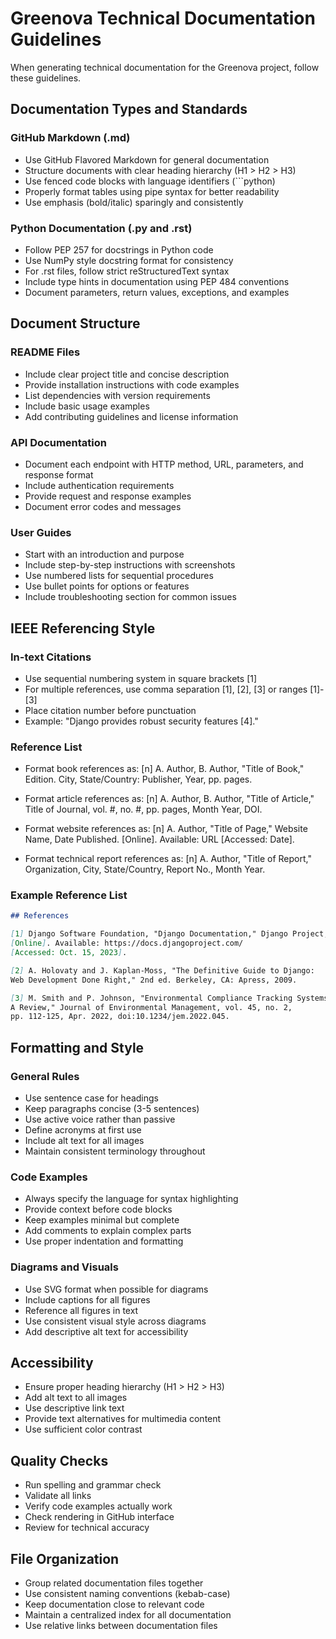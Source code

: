 # Greenova Technical Documentation Guidelines

When generating technical documentation for the Greenova project, follow these
guidelines.

## Documentation Types and Standards

### GitHub Markdown (.md)

- Use GitHub Flavored Markdown for general documentation
- Structure documents with clear heading hierarchy (H1 > H2 > H3)
- Use fenced code blocks with language identifiers (```python)
- Properly format tables using pipe syntax for better readability
- Use emphasis (bold/italic) sparingly and consistently

### Python Documentation (.py and .rst)

- Follow PEP 257 for docstrings in Python code
- Use NumPy style docstring format for consistency
- For .rst files, follow strict reStructuredText syntax
- Include type hints in documentation using PEP 484 conventions
- Document parameters, return values, exceptions, and examples

## Document Structure

### README Files

- Include clear project title and concise description
- Provide installation instructions with code examples
- List dependencies with version requirements
- Include basic usage examples
- Add contributing guidelines and license information

### API Documentation

- Document each endpoint with HTTP method, URL, parameters, and response format
- Include authentication requirements
- Provide request and response examples
- Document error codes and messages

### User Guides

- Start with an introduction and purpose
- Include step-by-step instructions with screenshots
- Use numbered lists for sequential procedures
- Use bullet points for options or features
- Include troubleshooting section for common issues

## IEEE Referencing Style

### In-text Citations

- Use sequential numbering system in square brackets \[1\]
- For multiple references, use comma separation \[1\], \[2\], \[3\] or ranges \[1\]-\[3\]
- Place citation number before punctuation
- Example: "Django provides robust security features \[4\]."

### Reference List

- Format book references as: \[n\] A. Author, B. Author, "Title of Book,"
  Edition. City, State/Country: Publisher, Year, pp. pages.

- Format article references as: \[n\] A. Author, B. Author, "Title of Article,"
  Title of Journal, vol. #, no. #, pp. pages, Month Year, DOI.

- Format website references as: \[n\] A. Author, "Title of Page," Website Name,
  Date Published. \[Online\]. Available: URL \[Accessed: Date\].

- Format technical report references as: \[n\] A. Author, "Title of Report,"
  Organization, City, State/Country, Report No., Month Year.

### Example Reference List

```md
## References

[1] Django Software Foundation, "Django Documentation," Django Project, 2023.
[Online]. Available: https://docs.djangoproject.com/
[Accessed: Oct. 15, 2023].

[2] A. Holovaty and J. Kaplan-Moss, "The Definitive Guide to Django:
Web Development Done Right," 2nd ed. Berkeley, CA: Apress, 2009.

[3] M. Smith and P. Johnson, "Environmental Compliance Tracking Systems:
A Review," Journal of Environmental Management, vol. 45, no. 2,
pp. 112-125, Apr. 2022, doi:10.1234/jem.2022.045.
```

## Formatting and Style

### General Rules

- Use sentence case for headings
- Keep paragraphs concise (3-5 sentences)
- Use active voice rather than passive
- Define acronyms at first use
- Include alt text for all images
- Maintain consistent terminology throughout

### Code Examples

- Always specify the language for syntax highlighting
- Provide context before code blocks
- Keep examples minimal but complete
- Add comments to explain complex parts
- Use proper indentation and formatting

### Diagrams and Visuals

- Use SVG format when possible for diagrams
- Include captions for all figures
- Reference all figures in text
- Use consistent visual style across diagrams
- Add descriptive alt text for accessibility

## Accessibility

- Ensure proper heading hierarchy (H1 > H2 > H3)
- Add alt text to all images
- Use descriptive link text
- Provide text alternatives for multimedia content
- Use sufficient color contrast

## Quality Checks

- Run spelling and grammar check
- Validate all links
- Verify code examples actually work
- Check rendering in GitHub interface
- Review for technical accuracy

## File Organization

- Group related documentation files together
- Use consistent naming conventions (kebab-case)
- Keep documentation close to relevant code
- Maintain a centralized index for all documentation
- Use relative links between documentation files
